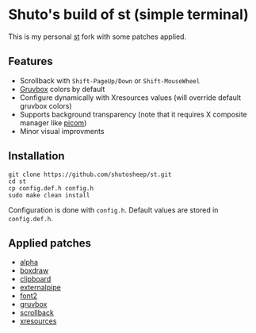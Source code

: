 # Shuto's build of st (simple terminal)

This is my personal [st](https://st.suckless.org/) fork with some patches applied.

## Features

+ Scrollback with `Shift-PageUp/Down` or `Shift-MouseWheel`
+ [Gruvbox](https://github.com/morhetz/gruvbox) colors by default
+ Configure dynamically with Xresources values (will override default gruvbox colors)
+ Supports background transparency (note that it requires X composite manager like [picom](https://github.com/yshui/picom))
+ Minor visual improvments

## Installation

```
git clone https://github.com/shutosheep/st.git
cd st
cp config.def.h config.h
sudo make clean install
```

Configuration is done with `config.h`. Default values are stored in `config.def.h`.

## Applied patches

+ [alpha](http://st.suckless.org/patches/alpha/)
+ [boxdraw](https://st.suckless.org/patches/boxdraw/)
+ [clipboard](https://st.suckless.org/patches/clipboard/)
+ [externalpipe](https://st.suckless.org/patches/externalpipe/)
+ [font2](https://st.suckless.org/patches/font2/)
+ [gruvbox](https://st.suckless.org/patches/gruvbox/)
+ [scrollback](https://st.suckless.org/patches/scrollback/)
+ [xresources](https://st.suckless.org/patches/xresources/)
